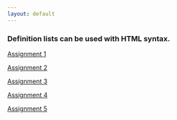 ```yaml
---
layout: default
---
```


### Definition lists can be used with HTML syntax.

<p>
  <a class="button" href="{{site.baseurl}}/module1-solution">Assignment 1</a>
</p>
<p>
  <a class="button" href="{{site.baseurl}}/module2-solution">Assignment 2</a>
</p>
<p>
<a class="button" href="{{site.baseurl}}/module3-solution">Assignment 3</a>
</p>
<p>
<a class="button" href="{{site.baseurl}}/module4-solution">Assignment 4</a>
</p>
<p>
<a class="button" href="{{site.baseurl}}/module5-solution">Assignment 5</a>
</p>

